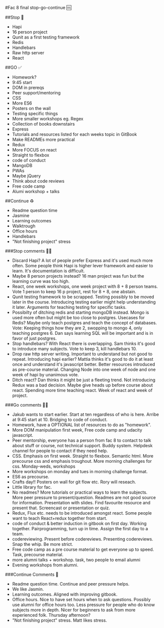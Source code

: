 #Fac 8 final stop-go-continue 🆒

##Stop 🚫 

- Hapi 
- 16 person project
- Qunit as a first testing framework
- Redis
- Handlebars
- Raw http server
- React

##GO ✅

- Homework?
- 9:45 start
- DOM in prereqs
- Peer support/mentoring
- CSS
- More ES6
- Posters on the wall
- Testing specific things
- More smaller workshops eg. Regex
- Collection of books downstairs
- Express
- Tutorials and resources listed for each weeks topic in GitBook
- Make READMEs more practical
- Redux
- More FOCUS on react
- Straight to flexbox
- code of conduct
- MangoDB 
- PWAs
- Maybe jQuery
- Think about code reviews
- Free code camp
- Alumi workshop + talks
 

##Continue ♻️

- Readme question time
- Jasmine
- Learning outcomes
- Walktrough
- Office hours
- Handlebars
- "Not finishing project" stress




###Stop comments 🙅🏻

- Discard Hapi? A lot of people prefer Express and it's used much more often. Some people think Hapi is higher lever framework and easier to learn. It's documentation is difficult.
- Maybe 8 person projects instead? 16 man project was fun but the learning curve was too high.
- React, one week workshops, one week project with 8 + 8 person teams. Vote 1 person to keep 16 p project, rest for 8 + 8, one abstain.
- Qunit testing framework to be  scrapped. Testing possibly to be moved later in the course. Introducing testing earlier might help understanding it later. Arguments for teaching testing for specific tasks. 
- Possibilty of ditching redis and starting mongoDB instead. Mongo is used more often but might be too close to postgres. Usecases for Redis? Maybe only teach postgres and teach the concept of databases. Vote: Keeping things how they are 2, swopping to mongo 4, only teaching postgres 6. Dan says learning SQL will be important and is in favor of just postgres. 
- Stop handlebars? With React there is overlapping. Sam thinks it's good to introduce many subjects. Vote to keep 3, kill handlebars 10.
- Drop raw http server writing. Important to understand but not good to repeat. Introducing hapi earlier? Mattia thinks it's good to do it at least once and understand it's javascript better. Better resources introduced as pre-course material. Changing Node into one week of node and one week of hapi by unanimous vote. 
- Ditch react? Dan thinks it might be just a fleeting trend. Not introducing Redux was a bad decision. Maybe give heads up before course about react. Spending more time teaching react. Week of react and week of project.

###Go comments 💁🏽

- Jakub wants to start earlier. Start at ten regardless of who is here. Arribe at 9:45 start at 10. Bridging to code of conduct. 
- Homework, have a OPTIONAL list of resources to do as "homework". 
- More DOM manipulation first week, Free code camp and udacity javascript. 
- Peer mentorship, everyone has a person from fac 8 to contact to talk about stuff or course, not technical support. Buddy system. Helpdesk channel for people to contact if they need help. 
- CSS. Emphasis on first week. Straight to flexbox. Semantic html. More precourse css and emphasis troughout. More morning challenges for css. Monday-weds, workshops
- More workshops on monday and tues in morning  challenge format.
- ES6 as precourse. 
- Crafts day!! Posters on wall for git flow etc. Rory will reseach.
- Little library for fac.
-  No readmes? More tutorials or practical ways to learn the subjects. More peer pressure to present/question. Readmes are not good source for information. Presentation with slides. Find favourite resource and present that. Screencast or presentation or quiz. 
-  Redux, Flux etc. needs to be introduced amongst react. Some people want to teach React+redux together from start. 
- code of conduct & better induction in gitbook on first day. Working together. Pairprogramming, turn up in time. Assign the first day to a team.
- codereviewing. Present before codereviews. Presenting codereviews. Snap the whip. Be more strict.
- Free code camp as a pre course material to get everyone up to speed. Task, precourse material. 
- more alumni talks + workshop. task, two people to email alumni
- Evening workshops from alumni. 

###Continue Comments 🙇

- Readme question time. Continue and peer pressure helps.
- We like Jasmin.
- Learning outcomes. Aligned with improving gitbook. 
- Office hours. Nice to have set hours when to ask questions. Possibly use alumni for office hours too. Less pressure for people who do know subjects more in depth. Nicer for beginners to ask from more experienced folk. Thursday afternoon?
- "Not finishing project" stress. Matt likes stress. 



